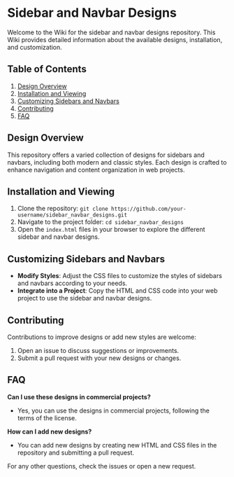 # Sidebar and Navbar Designs

Welcome to the Wiki for the sidebar and navbar designs repository. This Wiki provides detailed information about the available designs, installation, and customization.

## Table of Contents
1. [Design Overview](#design-overview)
2. [Installation and Viewing](#installation-and-viewing)
3. [Customizing Sidebars and Navbars](#customizing-sidebars-and-navbars)
4. [Contributing](#contributing)
5. [FAQ](#faq)

## Design Overview
This repository offers a varied collection of designs for sidebars and navbars, including both modern and classic styles. Each design is crafted to enhance navigation and content organization in web projects.

## Installation and Viewing
1. Clone the repository: `git clone https://github.com/your-username/sidebar_navbar_designs.git`
2. Navigate to the project folder: `cd sidebar_navbar_designs`
3. Open the `index.html` files in your browser to explore the different sidebar and navbar designs.

## Customizing Sidebars and Navbars
- **Modify Styles**: Adjust the CSS files to customize the styles of sidebars and navbars according to your needs.
- **Integrate into a Project**: Copy the HTML and CSS code into your web project to use the sidebar and navbar designs.

## Contributing
Contributions to improve designs or add new styles are welcome:
1. Open an issue to discuss suggestions or improvements.
2. Submit a pull request with your new designs or changes.

## FAQ
**Can I use these designs in commercial projects?**
- Yes, you can use the designs in commercial projects, following the terms of the license.

**How can I add new designs?**
- You can add new designs by creating new HTML and CSS files in the repository and submitting a pull request.

For any other questions, check the issues or open a new request.
